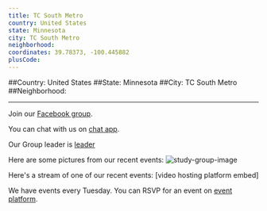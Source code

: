 ```yaml
---
title: TC South Metro
country: United States
state: Minnesota
city: TC South Metro
neighborhood: 
coordinates: 39.78373, -100.445882
plusCode:
---
```


##Country: United States
##State: Minnesota
##City: TC South Metro
##Neighborhood: 
*****
Join our [Facebook group](https://www.facebook.com/groups/free.code.camp.TC.South.Metro).

You can chat with us on [chat app]().

Our Group leader is [leader]()

Here are some pictures from our recent events:
![study-group-image]()

Here's a stream of one of our recent events:
[video hosting platform embed]

We have events every Tuesday. You can RSVP for an event on [event platform]().
